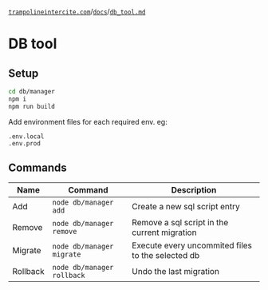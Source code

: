 [`trampolineintercite.com`](../README.md)/[`docs`](./docs.md)/[`db_tool.md`](./db_tool.md)

# DB tool

## Setup

```bash
cd db/manager
npm i
npm run build
```

Add environment files for each required env. eg:

```
.env.local
.env.prod
```

## Commands

| Name     | Command                    | Description                                       |
| -------- | -------------------------- | ------------------------------------------------- |
| Add      | `node db/manager add`      | Create a new sql script entry                     |
| Remove   | `node db/manager remove`   | Remove a sql script in the current migration      |
| Migrate  | `node db/manager migrate`  | Execute every uncommited files to the selected db |
| Rollback | `node db/manager rollback` | Undo the last migration                           |
